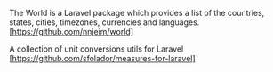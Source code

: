 The World is a Laravel package which provides a list of the countries, states, cities, timezones, currencies and languages.
[https://github.com/nnjeim/world]

A collection of unit conversions utils for Laravel
[https://github.com/sfolador/measures-for-laravel]